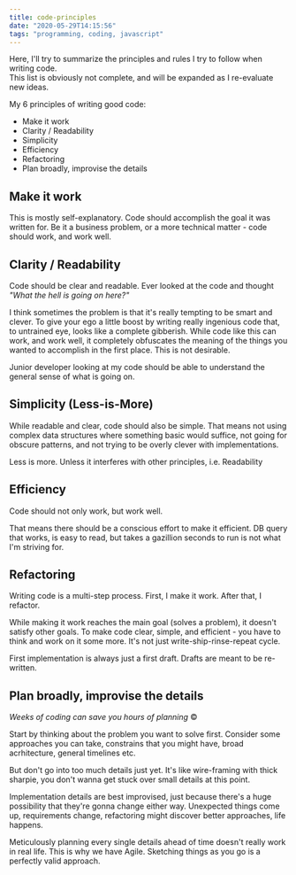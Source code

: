```yaml
---
title: code-principles
date: "2020-05-29T14:15:56"
tags: "programming, coding, javascript"
---
```


Here, I'll try to summarize the principles and rules I try to follow when writing code.  
This list is obviously not complete, and will be expanded as I re-evaluate new ideas.  

My 6 principles of writing good code:
* Make it work
* Clarity / Readability
* Simplicity
* Efficiency
* Refactoring
* Plan broadly, improvise the details


## Make it work
This is mostly self-explanatory. Code should accomplish the goal it was written for.
Be it a business problem, or a more technical matter - code should work, and work well.

## Clarity / Readability
Code should be clear and readable. Ever looked at the code and thought _"What the hell is going on here?"_  

I think sometimes the problem is that it's really tempting to be smart and clever. To give your ego a little boost by writing really ingenious code that, to untrained eye, looks like a complete gibberish. While code like this can work, and work well, it completely obfuscates the meaning of the things you wanted to accomplish in the first place. This is not desirable.

Junior developer looking at my code should be able to understand the general sense of what is going on.

## Simplicity (Less-is-More)
While readable and clear, code should also be simple. That means not using complex data structures where something basic would suffice, not going for obscure patterns, and not trying to be overly clever with implementations.

Less is more. Unless it interferes with other principles, i.e. Readability

## Efficiency
Code should not only work, but work well.

That means there should be a conscious effort to make it efficient.
DB query that works, is easy to read, but takes a gazillion seconds to run is not what I'm striving for.

## Refactoring
Writing code is a multi-step process. First, I make it work. After that, I refactor.

While making it work reaches the main goal (solves a problem), it doesn't satisfy other goals.
To make code clear, simple, and efficient - you have to think and work on it some more. It's not just write-ship-rinse-repeat cycle.  

First implementation is always just a first draft. Drafts are meant to be re-written.

## Plan broadly, improvise the details
_Weeks of coding can save you hours of planning_ ©  

Start by thinking about the problem you want to solve first. Consider some approaches you can take, constrains that you might have, broad acrhitecture, general timelines etc.

But don't go into too much details just yet. It's like wire-framing with thick sharpie, you don't wanna get stuck over small details at this point.

Implementation details are best improvised, just because there's a huge possibility that they're gonna change either way.  Unexpected things come up, requirements change, refactoring might discover better approaches, life happens.

Meticulously planning every single details ahead of time doesn't really work in real life. This is why we have Agile. Sketching things as you go is a perfectly valid approach.

